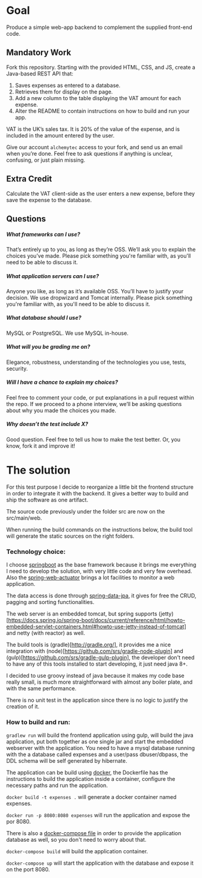 Goal
====
Produce a simple web-app backend to complement the supplied front-end code.

Mandatory Work
--------------
Fork this repository. Starting with the provided HTML, CSS, and JS, create a Java-based REST API that:

1. Saves expenses as entered to a database.
2. Retrieves them for display on the page. 
3. Add a new column to the table displaying the VAT amount for each expense.
4. Alter the README to contain instructions on how to build and run your app.

VAT is the UK’s sales tax. It is 20% of the value of the expense, and is included in the amount entered by the user.

Give our account `alchemytec` access to your fork, and send us an email when you’re done. Feel free to ask questions if anything is unclear, confusing, or just plain missing.

Extra Credit
------------
Calculate the VAT client-side as the user enters a new expense, before they save the expense to the database.

Questions
---------
##### What frameworks can I use?
That’s entirely up to you, as long as they’re OSS. We’ll ask you to explain the choices you’ve made. Please pick something you're familiar with, as you'll need to be able to discuss it.

##### What application servers can I use?
Anyone you like, as long as it’s available OSS. You’ll have to justify your decision. We use dropwizard and Tomcat internally. Please pick something you're familiar with, as you'll need to be able to discuss it.

##### What database should I use?
MySQL or PostgreSQL. We use MySQL in-house.

##### What will you be grading me on?
Elegance, robustness, understanding of the technologies you use, tests, security. 

##### Will I have a chance to explain my choices?
Feel free to comment your code, or put explanations in a pull request within the repo. If we proceed to a phone interview, we’ll be asking questions about why you made the choices you made. 

##### Why doesn’t the test include X?
Good question. Feel free to tell us how to make the test better. Or, you know, fork it and improve it!


# The solution
For this test purpose I decide to reorganize a little bit the frontend structure in order to integrate it with the backend. It gives a better way to build and ship the software as one artifact.

The source code previously under the folder src are now on the src/main/web.

When running the build commands on the instructions below, the build tool will generate the static sources on the right folders.

### Technology choice:
I choose [springboot](http://projects.spring.io/spring-boot/) as the base framework because it brings me everything I need to develop the solution, with very little code and very few overhead. Also the [spring-web-actuator](http://docs.spring.io/spring-boot/docs/current/reference/htmlsingle/#production-ready) brings a lot facilities to monitor a web application.

The data access is done through [spring-data-jpa](http://projects.spring.io/spring-data-jpa/), it gives for free the CRUD, pagging and sorting functionalities.

The web server is an embedded tomcat, but spring supports (jetty)[https://docs.spring.io/spring-boot/docs/current/reference/html/howto-embedded-servlet-containers.html#howto-use-jetty-instead-of-tomcat] and netty (with reactor) as well.

The build tools is (gradle)[http://gradle.org/], it provides me a nice integration with (node)[https://github.com/srs/gradle-node-plugin] and (gulp)[https://github.com/srs/gradle-gulp-plugin], the developer don't need to have any of this tools installed to start developing, it just need java 8+.

I decided to use groovy instead of java because it makes my code base really small, is much more straightforward with almost any boiler plate, and with the same performance.

There is no unit test in the application since there is no logic to justify the creation of it.

### How to build and run:

`gradlew run` will build the frontend application using gulp, will build the java application, put both together as one single jar and start the embedded webserver with the application. You need to have a mysql database running with the a database called expenses and a user/pass dbuser/dbpass, the DDL schema will be self generated by hibernate.

The application can be build using [docker](https://www.docker.com/), the Dockerfile has the instructions to build the application inside a container, configure the necessary paths and run the application.

`docker build -t expenses .` will generate a docker container named expenses.

`docker run -p 8080:8080 expenses` will run the application and expose the por 8080.

There is also a [docker-compose file](https://docs.docker.com/compose/) in order to provide the application database as well, so you don't need to worry about that.

`docker-compose build` will build the application container.

`docker-compose up` will start the application with the database and expose it on the port 8080.
